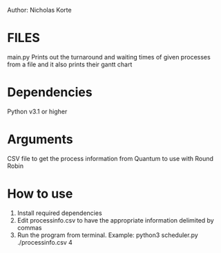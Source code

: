 Author: Nicholas Korte

# FILES
main.py
    Prints out the turnaround and waiting times of given processes from a file and it also prints their gantt chart
    
# Dependencies
Python v3.1 or higher

# Arguments
CSV file to get the process information from
Quantum to use with Round Robin

# How to use
1. Install required dependencies
2. Edit processinfo.csv to have the appropriate information delimited by commas
3. Run the program from terminal. Example: python3 scheduler.py ./processinfo.csv 4
